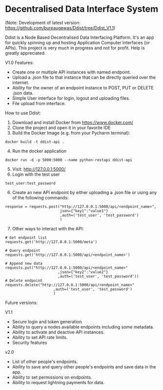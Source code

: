 # Decentralised Data Interface System
(Note: Development of latest version: https://github.com/bureaugewas/Ddist/tree/Ddist_V1.1)



Ddist is a Node Based Decentralised Data Interfacing Platform. It's an app for quickly spinning up and hosting Application Computer Interfaces (or APIs).
This project is very much in progress and not for profit. Help is greatly appreciated.


V1.0 Features:

- Create one or multiple API instances with named endpoint.
- Upload a .json file to that instance that can be directly queried over the internet.
- Ability for the owner of an endpoint instance to POST, PUT or DELETE .json data.
- Simple User interface for login, logout and uploading files.
- File upload from interface.

How to use Ddist:
1. Download and install Docker from https://www.docker.com/
2. Clone the project and open it in your favorite IDE
3. Build the Docker Image (e.g. from your Pycharm terminal):
```
docker build -t ddist-api .
```
4. Run the docker application
```
docker run -d -p 5000:5000 --name python-restapi ddist-api
```
5. Visit: http://127.0.0.1:5000/
6. Login with the test user
```
test_user:test_password
```
6. Create an new API endpoint by either uploading a .json file or using any of the following commands:
```
response = requests.post("http://127.0.0.1:5000/api/<endpoint_name>",
                         json={"key1":"value1"}
                         ,auth=('test_user', 'test_password')
                         )
```
7. Other ways to interact with the API: 
```
# Get endpoint list
requests.get('http://127.0.0.1:5000/meta')

# Query endpoint
requests.get('http://127.0.0.1:5000/api/<endpoint_name>')

# Append new data
requests.put("http://127.0.0.1:5000/api/<endpoint_name>"
                        ,json={"key2":"value2"}
                        ,auth=('test_user', 'test_password'))
# Delete endpoint
requests.delete("http://127.0.0.1:5000/api/<endpoint_name>"
                      ,auth=('test_user', 'test_password')
                      )
```

Future versions:

V1.1
- Secure login and token generation
- Ability to query a nodes available endpoints including some metadata.
- Ability to activate and deactive API instances.
- Ability to set API rate limits.
- Security features

v2.0
- List of other people's endpoints.
- Ability to save and query other people's endpoints and save data in the app.
- Ability to set permissions on endpoints.
- Ability to request lightning payments for data.
